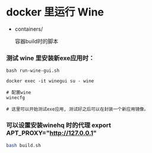 # docker 里运行 Wine

- containers/

	容器build时的脚本

### 测试 wine 里安装新exe应用时：

```shell
bash run-wine-gui.sh

docker exec -it winegui su - wine

# 配置wine
winecfg

# 这里可以开始测试exe应用, 测试好之后可以在封装一个新应用镜像。

```

### 可以设置安装winehq 时的代理 export APT_PROXY="http://127.0.0.1" 
```bash
bash build.sh
```
